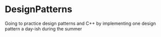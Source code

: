 # DesignPatterns
Going to practice design patterns and C++ by implementing one design pattern a day-ish during the summer
